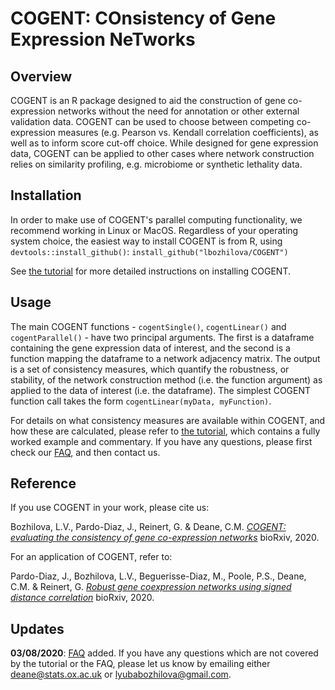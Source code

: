 # COGENT: COnsistency of Gene Expression NeTworks

## Overview

COGENT is an R package designed to aid the construction of gene co-expression networks without the need for annotation or other external validation data. COGENT can be used to choose between competing co-expression measures (e.g. Pearson vs. Kendall correlation coefficients), as well as to inform score cut-off choice. While designed for gene expression data, COGENT can be applied to other cases where network construction relies on similarity profiling, e.g. microbiome or synthetic lethality data.

## Installation

In order to make use of COGENT's parallel computing functionality, we recommend working in Linux or MacOS. Regardless of your operating system choice, the easiest way to install COGENT is from R, using  `devtools::install_github()`:
`install_github("lbozhilova/COGENT")`

See [the tutorial](https://lbozhilova.github.io/COGENT/tutorial/tutorial.html) for more detailed instructions on installing COGENT.

## Usage

The main COGENT functions - `cogentSingle()`, `cogentLinear()` and `cogentParallel()` - have two principal arguments. The first is a dataframe containing the gene expression data of interest, and the second is a function mapping the dataframe to a network adjacency  matrix. The output is a set of consistency measures, which quantify the robustness, or stability, of the network construction method (i.e. the function argument) as applied to the data of interest (i.e. the dataframe). The simplest COGENT function call takes the form
`cogentLinear(myData, myFunction)`.

For details on what consistency measures are available within COGENT, and how these are calculated, please refer to [the tutorial](https://lbozhilova.github.io/COGENT/tutorial/tutorial.html), which contains a fully worked example and commentary. If you have any questions, please first check our [FAQ](https://lbozhilova.github.io/COGENT/tutorial/faq.html), and then contact us.

## Reference

If you use COGENT in your work, please cite us:

Bozhilova, L.V., Pardo-Diaz, J., Reinert, G. & Deane, C.M. [_COGENT: evaluating the consistency of gene co-expression networks_](https://www.biorxiv.org/content/10.1101/2020.06.21.163535v1) bioRxiv, 2020.

For an application of COGENT, refer to:

Pardo-Diaz, J., Bozhilova, L.V., Beguerisse-Diaz, M., Poole, P.S., Deane, C.M. & Reinert, G. [_Robust gene coexpression networks using signed distance correlation_](https://www.biorxiv.org/content/10.1101/2020.06.21.163543v1) bioRxiv, 2020.

## Updates

**03/08/2020**: [FAQ](https://lbozhilova.github.io/COGENT/tutorial/faq.html) added. If you have any questions which are not covered by the tutorial or the FAQ, please let us know by emailing either <deane@stats.ox.ac.uk> or <lyubabozhilova@gmail.com>.